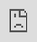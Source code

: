```yaml
---
layout: post
title: "강다니엘이 'Paranoia'의 섹시한 컴백 예고편을 놓쳤다!"
author: "undefined"
thumbnail: "https://www.allkpop.com/upload/2021/02/content/041035/thumb/1612452919_germainej.jpg"
tags: 
---
```




<div class="video_wrapper" style="padding-top: 56.25%;">
    <iframe id="player" class="main_video" src="https://www.youtube.com/embed/53gkrU-Vjxo" width="100%" height="100%" frameborder="0" allowfullscreen="" style="display: block !important; position: absolute; top: 0px; left: 0px; width: 100%; height: 100%;"></iframe>
</div>


강다니엘이 `파라노아`의 컴백 예고편을 놓쳤다!

엣지 있는 콘셉트 티저에서 강다니엘은 붉은 색으로 범람한 방에서 거꾸로 매달려 이전 콘셉트 클립의 극적인 주제를 이어간다. `Paranoia`는 2월 16일 KST에 나올 예정이다.

위 강다니엘의 `파라노아` 컴백 예고편을 보시고, 아래 댓글로 여러분의 생각을 알려주세요.